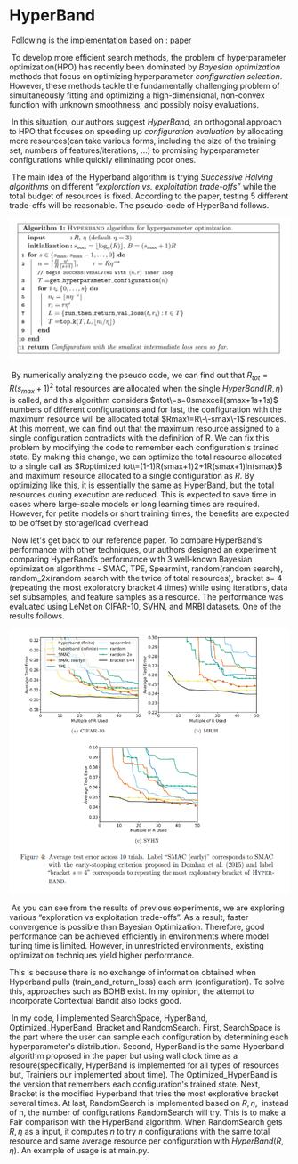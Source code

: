 # HyperBand

 Following is the implementation based on : [paper](http://arxiv.org/pdf/1603.06560v4)

  

 To develop more efficient search methods, the problem of hyperparameter optimization(HPO) has recently been dominated by _Bayesian optimization_ methods that focus on optimizing hyperparameter _configuration selection_. However, these methods tackle the fundamentally challenging problem of simultaneously fitting and optimizing a high-dimensional, non-convex function with unknown smoothness, and possibly noisy evaluations. 

  

 In this situation, our authors suggest _HyperBand_, an orthogonal approach to HPO that focuses on speeding up _configuration evaluation_ by allocating more resources(can take various forms, including the size of the training set, numbers of features/iterations, …) to promising hyperparameter configurations while quickly eliminating poor ones.

  

 The main idea of the Hyperband algorithm is trying _Successive Halving algorithms_ on different _“exploration vs. exploitation trade-offs”_ while the total budget of resources is fixed. According to the paper, testing 5 different trade-offs will be reasonable. The pseudo-code of HyperBand follows.


![Pseudo-Code](/pseudo_code.png)
  

 By numerically analyzing the pseudo code, we can find out that $R_{tot} = R( s_{max} + 1)^{2}$ total resources are allocated when the single $HyperBand(R,\eta)$ is called, and this algorithm considers $ntot\=s=0smaxceil(smax+1s+1s)$ numbers of different configurations and for last, the configuration with the maximum resource will be allocated total $Rmax\=R\-\-smax\-1$ resources. At this moment, we can find out that the maximum resource assigned to a single configuration contradicts with the definition of R. We can fix this problem by modifying the code to remember each configuration's trained state. By making this change, we can optimize the total resource allocated to a single call as $Roptimized tot\=(1-1)R(smax+1)2+1R(smax+1)ln(smax)$ and maximum resource allocated to a single configuration as $R$. By optimizing like this, it is essentially the same as HyperBand, but the total resources during execution are reduced. This is expected to save time in cases where large-scale models or long learning times are required. However, for petite models or short training times, the benefits are expected to be offset by storage/load overhead.

  

 Now let's get back to our reference paper. To compare HyperBand’s performance with other techniques, our authors designed an experiment comparing HyperBand’s performance with 3 well-known Bayesian optimization algorithms - SMAC, TPE, Spearmint, random(random search), random\_2x(random search with the twice of total resources), bracket s= 4 (repeating the most exploratory bracket 4 times) while using iterations, data set subsamples, and feature samples as a resource. The performance was evaluated using LeNet on CIFAR-10, SVHN, and MRBI datasets. One of the results follows.

![](/example.png)

 As you can see from the results of previous experiments, we are exploring various “exploration vs exploitation trade-offs”. As a result, faster convergence is possible than Bayesian Optimization. Therefore, good performance can be achieved efficiently in environments where model tuning time is limited. However, in unrestricted environments, existing optimization techniques yield higher performance.

This is because there is no exchange of information obtained when Hyperband pulls (train\_and\_return\_loss) each arm (configuration). To solve this, approaches such as BOHB exist. In my opinion, the attempt to incorporate Contextual Bandit also looks good.

  

 In my code, I implemented SearchSpace, HyperBand, Optimized\_HyperBand, Bracket and RandomSearch. First, SearchSpace is the part where the user can sample each configuration by determining each hyperparameter's distribution. Second, HyperBand is the same Hyperband algorithm proposed in the paper but using wall clock time as a resoure(specifically, HyperBand is implemented for all types of resources but, Trainiers our implemented about time). The Optimized\_HyperBand is the version that remembers each configuration's trained state. Next, Bracket is the modified Hyperband that tries the most explorative bracket several times. At last, RandomSearch is implemented based on $R, \eta$,  instead of n, the number of configurations RandomSearch will try. This is to make a Fair comparison with the HyperBand algorithm. When RandomSearch gets $R, \eta$ as a input, it computes $n$ to try $n$ configurations with the same total resource and same average resource per configuration with $HyperBand(R,\eta)$. An example of usage is at main.py.
